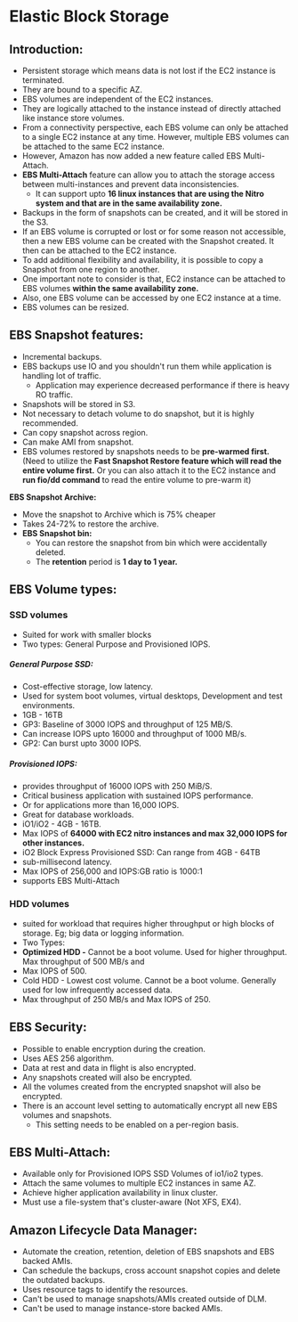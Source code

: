 # Elastic Block Storage

## Introduction:

- Persistent storage which means data is not lost if the EC2 instance is terminated.
- They are bound to a specific AZ.
- EBS volumes are independent of the EC2 instances.
- They are logically attached to the instance instead of directly attached like
  instance store volumes.
- From a connectivity perspective, each EBS volume can only be attached to a single
  EC2 instance at any time. However, multiple EBS volumes can be attached to the
  same EC2 instance.
- However, Amazon has now added a new feature called EBS Multi-Attach.
- **EBS Multi-Attach** feature can allow you to attach the storage access between
  multi-instances and prevent data inconsistencies. 
  - It can support upto **16 linux instances that are using the Nitro system and that are in the same availability zone.**
- Backups in the form of snapshots can be created, and it will be stored in the S3.
- If an EBS volume is corrupted or lost or for some reason not accessible, then
  a new EBS volume can be created with the Snapshot created. It then can be attached
  to the EC2 instance.
- To add additional flexibility and availability, it is possible to copy a Snapshot
  from one region to another.
- One important note to consider is that, EC2 instance can be attached to EBS volumes
  **within the same availability zone.**
- Also, one EBS volume can be accessed by one EC2 instance at a time.
- EBS volumes can be resized.

## EBS Snapshot features:

- Incremental backups.
- EBS backups use IO and you shouldn't run them while application is handling lot of traffic.
  - Application may experience decreased performance if there is heavy RO traffic.
- Snapshots will be stored in S3.
- Not necessary to detach volume to do snapshot, but it is highly recommended.
- Can copy snapshot across region.
- Can make AMI from snapshot.
- EBS volumes restored by snapshots needs to be **pre-warmed first.** (Need to utilize the **Fast Snapshot Restore feature which
  will read the entire volume first.** Or you can also attach it to the EC2 instance and **run fio/dd command** to read the 
  entire volume to pre-warm it)

**EBS Snapshot Archive:**
  - Move the snapshot to Archive which is 75% cheaper
  - Takes 24-72% to restore the archive.
- **EBS Snapshot bin:**
  - You can restore the snapshot from bin which were accidentally deleted.
  - The **retention** period is **1 day to 1 year.**

## EBS Volume types:

### SSD volumes

- Suited for work with smaller blocks
- Two types: General Purpose and Provisioned IOPS.

##### General Purpose SSD:

- Cost-effective storage, low latency.
- Used for system boot volumes, virtual desktops, Development and test environments.
- 1GB - 16TB
- GP3: Baseline of 3000 IOPS and throughput of 125 MB/S.
- Can increase IOPS upto 16000 and throughput of 1000 MB/s.
- GP2: Can burst upto 3000 IOPS.

##### Provisioned IOPS:

- provides throughput of 16000 IOPS with 250 MiB/S.
- Critical business application with sustained IOPS performance.
- Or for applications more than 16,000 IOPS.
- Great for database workloads.
- iO1/iO2 - 4GB - 16TB.
- Max IOPS of **64000 with EC2 nitro instances and max 32,000 IOPS for other instances.**
- iO2 Block Express Provisioned SSD: Can range from 4GB - 64TB
- sub-millisecond latency.
- Max IOPS of 256,000 and IOPS:GB ratio is 1000:1
- supports EBS Multi-Attach

### HDD volumes

- suited for workload that requires higher throughput or high blocks
  of storage. Eg; big data or logging information.
- Two Types:
- **Optimized HDD -** Cannot be a boot volume. Used for higher throughput. Max throughput of 500 MB/s and
- Max IOPS of 500.
- Cold HDD - Lowest cost volume. Cannot be a boot volume. Generally used for
  low infrequently accessed data.
- Max throughput of 250 MB/s and Max IOPS of 250.

## EBS Security:
- Possible to enable encryption during the creation.
- Uses AES 256 algorithm.
- Data at rest and data in flight is also encrypted.
- Any snapshots created will also be encrypted.
- All the volumes created from the encrypted snapshot will also be encrypted.
- There is an account level setting to automatically encrypt all new EBS volumes and snapshots.
  - This setting needs to be enabled on a per-region basis.

## EBS Multi-Attach:
  - Available only for Provisioned IOPS SSD Volumes of io1/io2 types.
  - Attach the same volumes to multiple EC2 instances in same AZ.
  - Achieve higher application availability in linux cluster.
  - Must use a file-system that's cluster-aware (Not XFS, EX4).

## Amazon Lifecycle Data Manager:
- Automate the creation, retention, deletion of EBS snapshots and EBS backed AMIs.
- Can schedule the backups, cross account snapshot copies and delete the outdated backups.
- Uses resource tags to identify the resources.
- Can't be used to manage snapshots/AMIs created outside of DLM.
- Can't be used to manage instance-store backed AMIs.